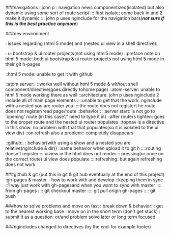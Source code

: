 ###navigations
::john p : navigation news componentized(isolated) but also dynamic using some sort of route script
::: first isolate; come back in and 2 make it dynamic
::: john p uses nginclude for the navigation bars(***not sure if this is the best practice anymore***)


###dev environment

: issues regarding (html 5 mode) and (nested ui view in a shell directive):

: ui bootstrap & ui router projects(not using html5 mode)
::preface note on html 5 mode: both ui bootstrap & ui router projects not using html 5 mode in their git h-pages

::html 5 mode: unable to get it with github

::atom server::
::works well without html 5 mode & without shell component/directive(goes directly tohome page)
::atom-server: unable to html 5 mode working there as well
::architecture: john p uses nginclude 2 include all of main page elements
::::unable to get that the work: nginclude with a nested you are router you
::::the route does not registert he route does not register/read page/route
::behavior::
::server start: is not go to 'opening' route (in this case'/' need to type it in)
::after routers tighten: goes to the proper route and the nested ui router populates
::topnav is a directive in this show: no problem with that that populates(so it is isolated to the ui view  div)
::on refresh also a problem:: completely disappears

::github::
: behavior(with using a show and a nested you are relative(nginclude & dir))
::same behavior when upload it to git h
::::routing doesn't register
::::uiview in the html does  not render
:: pressing(or once on the correct route) ui view does populate
::::refreshing: but again refreshing does not work


###github & git (put this in git & git hub eventually at the end of this project)
:gh-pages & master  - how to work with and develop
::keeping them in sync
::1 way just work with gh-pagesand when you want to sync with master
:::: from  gh-pages
:::: git checkout master
:::: git pull origin gh-pages
:::: git push


###how to solve problems and move on fast
: break down & behavior:
: get to the nearest working base
: move on in the short term (don't get stuck)
: submit it as a question: or/and problem solve later or long term focused

###ngincludes changed to directives (by the end-for example footer)
